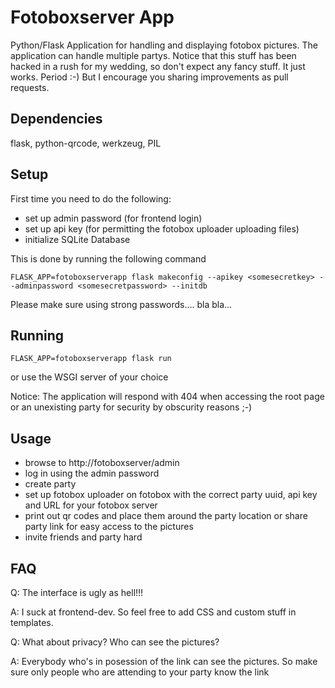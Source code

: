 # Fotoboxserver App

Python/Flask Application for handling and displaying fotobox pictures. The application can handle multiple partys.
Notice that this stuff has been hacked in a rush for my wedding, so don't expect any fancy stuff. It just works. Period :-)
But I encourage you sharing improvements as pull requests.

## Dependencies

flask, python-qrcode, werkzeug, PIL

## Setup

First time you need to do the following:

* set up admin password (for frontend login)
* set up api key (for permitting the fotobox uploader uploading files)
* initialize SQLite Database 

This is done by running the following command

```
FLASK_APP=fotoboxserverapp flask makeconfig --apikey <somesecretkey> --adminpassword <somesecretpassword> --initdb
```

Please make sure using strong passwords.... bla bla... 

## Running

```
FLASK_APP=fotoboxserverapp flask run
```
or use the WSGI server of your choice

Notice: The application will respond with 404 when accessing the root page or an unexisting party for security by obscurity reasons ;-)

## Usage

* browse to http://fotoboxserver/admin
* log in using the admin password
* create party
* set up fotobox uploader on fotobox with the correct party uuid, api key and URL for your fotobox server
* print out qr codes and place them around the party location or share party link for easy access to the pictures
* invite friends and party hard

## FAQ

Q: The interface is ugly as hell!!!

A: I suck at frontend-dev. So feel free to add CSS and custom stuff in templates. 



Q: What about privacy? Who can see the pictures?

A: Everybody who's in posession of the link can see the pictures. So make sure only people who are attending to your party know the link 





